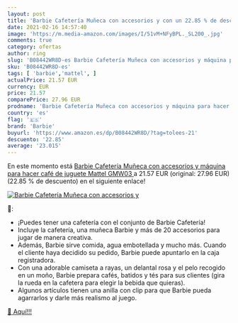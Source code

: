 ```yaml
---
layout: post
title: 'Barbie Cafetería Muñeca con accesorios y con un 22.85 % de descuento'
date: 2021-02-16 14:57:40
image: 'https://m.media-amazon.com/images/I/51vM+NFyBPL._SL200_.jpg'
comments: true
category: ofertas
author: ring
slug: 'B08442WR8D-es Barbie Cafetería Muñeca con accesorios y máquina para...'
sku: 'B08442WR8D-es'
tags: [ 'barbie','mattel', ]
actualPrice: 21.57 EUR
currency: EUR
price: 21.57
comparePrice: 27.96 EUR
prodname: 'Barbie Cafetería Muñeca con accesorios y máquina para hacer café de juguete  Mattel GMW03 '
country: 'es'
flag: '🇪🇸'
brand: 'Barbie'
buyurl: 'https://www.amazon.es/dp/B08442WR8D/?tag=tolees-21'
descuento: '22.85'
average: '23.015'
---
```


En este momento está [Barbie Cafetería Muñeca con accesorios y máquina para hacer café de juguete  Mattel GMW03 ](https://www.amazon.es/dp/B08442WR8D/?tag=tolees-21) a 21.57 EUR (original: 27.96 EUR) (22.85 %  de descuento) en el siguiente enlace!

[![Barbie Cafetería Muñeca con accesorios y](https://m.media-amazon.com/images/I/51vM+NFyBPL._SL200_.jpg)](https://www.amazon.es/dp/B08442WR8D/?tag=tolees-21)

🔎:

- ¡Puedes tener una cafetería con el conjunto de Barbie Cafetería! ​
- Incluye la cafetería, una muñeca Barbie y más de 20 accesorios para jugar de manera creativa.
- Además, Barbie sirve comida, agua embotellada y mucho más. Cuando el cliente haya decidido su pedido, Barbie puede apuntarlo en la caja registradora.
- Con una adorable camiseta a rayas, un delantal rosa y el pelo recogido en un moño, Barbie prepara cafés, batidos y tés para sus clientes (gira la rueda en la cafetera para elegir la bebida que quieras).
- Algunos artículos tienen una anilla con clip para que Barbie pueda agarrarlos y darle más realismo al juego.

[🛒 Aquí!!!](https://www.amazon.es/dp/B08442WR8D/?tag=tolees-21)
